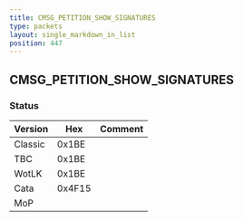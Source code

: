 ```yaml
---
title: CMSG_PETITION_SHOW_SIGNATURES
type: packets
layout: single_markdown_in_list
position: 447
---
```


## CMSG_PETITION_SHOW_SIGNATURES

### Status

Version    | Hex        | Comment
---------- | ---------- | ---------- 
Classic    | 0x1BE      |
TBC        | 0x1BE      |
WotLK      | 0x1BE      |
Cata       | 0x4F15     |
MoP        |            |